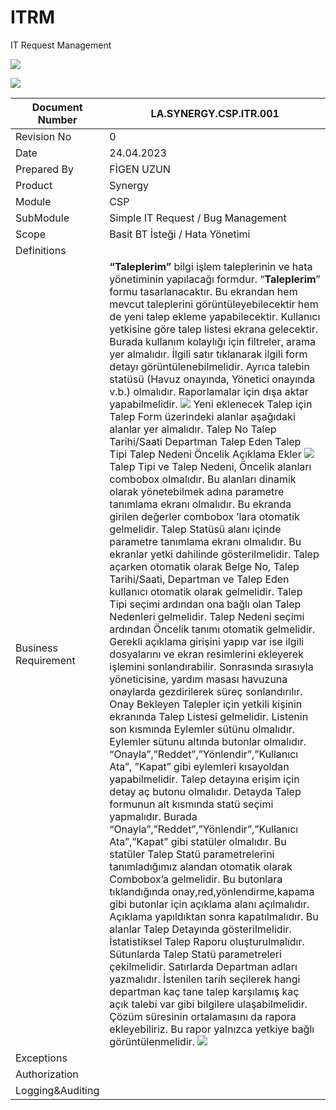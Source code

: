 # ITRM
IT Request Management

![](media/bbdc7ee221a859b46083acdb9acd168d.png)

![](media/1e5288366441baded19e0d3a70aac052.png)

| Document Number                  | LA.SYNERGY.CSP.ITR.001                                                                                                                                                                                                                                                                                                                                                                                                                                                                                                                                                                                                                                                                                                                                                                                                                                                                                                                                                                                                                                                                                                                                                                                                                                                                                                                                                                                                                                                                                                                                                                                                                                                                                                                                                                                                                                                                                                                                                                                                                                                                                                                                                                                                                                                                                                                                                                                                                                                                                                                                                                                                                                                                                                                                                                                                                                                                                                       |
|----------------------------------|------------------------------------------------------------------------------------------------------------------------------------------------------------------------------------------------------------------------------------------------------------------------------------------------------------------------------------------------------------------------------------------------------------------------------------------------------------------------------------------------------------------------------------------------------------------------------------------------------------------------------------------------------------------------------------------------------------------------------------------------------------------------------------------------------------------------------------------------------------------------------------------------------------------------------------------------------------------------------------------------------------------------------------------------------------------------------------------------------------------------------------------------------------------------------------------------------------------------------------------------------------------------------------------------------------------------------------------------------------------------------------------------------------------------------------------------------------------------------------------------------------------------------------------------------------------------------------------------------------------------------------------------------------------------------------------------------------------------------------------------------------------------------------------------------------------------------------------------------------------------------------------------------------------------------------------------------------------------------------------------------------------------------------------------------------------------------------------------------------------------------------------------------------------------------------------------------------------------------------------------------------------------------------------------------------------------------------------------------------------------------------------------------------------------------------------------------------------------------------------------------------------------------------------------------------------------------------------------------------------------------------------------------------------------------------------------------------------------------------------------------------------------------------------------------------------------------------------------------------------------------------------------------------------------------|
| Revision No                      | 0                                                                                                                                                                                                                                                                                                                                                                                                                                                                                                                                                                                                                                                                                                                                                                                                                                                                                                                                                                                                                                                                                                                                                                                                                                                                                                                                                                                                                                                                                                                                                                                                                                                                                                                                                                                                                                                                                                                                                                                                                                                                                                                                                                                                                                                                                                                                                                                                                                                                                                                                                                                                                                                                                                                                                                                                                                                                                                                            |
| Date                             | 24.04.2023                                                                                                                                                                                                                                                                                                                                                                                                                                                                                                                                                                                                                                                                                                                                                                                                                                                                                                                                                                                                                                                                                                                                                                                                                                                                                                                                                                                                                                                                                                                                                                                                                                                                                                                                                                                                                                                                                                                                                                                                                                                                                                                                                                                                                                                                                                                                                                                                                                                                                                                                                                                                                                                                                                                                                                                                                                                                                                                   |
| Prepared By                      | FİGEN UZUN                                                                                                                                                                                                                                                                                                                                                                                                                                                                                                                                                                                                                                                                                                                                                                                                                                                                                                                                                                                                                                                                                                                                                                                                                                                                                                                                                                                                                                                                                                                                                                                                                                                                                                                                                                                                                                                                                                                                                                                                                                                                                                                                                                                                                                                                                                                                                                                                                                                                                                                                                                                                                                                                                                                                                                                                                                                                                                                   |
| Product                          | Synergy                                                                                                                                                                                                                                                                                                                                                                                                                                                                                                                                                                                                                                                                                                                                                                                                                                                                                                                                                                                                                                                                                                                                                                                                                                                                                                                                                                                                                                                                                                                                                                                                                                                                                                                                                                                                                                                                                                                                                                                                                                                                                                                                                                                                                                                                                                                                                                                                                                                                                                                                                                                                                                                                                                                                                                                                                                                                                                                      |
| Module                           | CSP                                                                                                                                                                                                                                                                                                                                                                                                                                                                                                                                                                                                                                                                                                                                                                                                                                                                                                                                                                                                                                                                                                                                                                                                                                                                                                                                                                                                                                                                                                                                                                                                                                                                                                                                                                                                                                                                                                                                                                                                                                                                                                                                                                                                                                                                                                                                                                                                                                                                                                                                                                                                                                                                                                                                                                                                                                                                                                                          |
| SubModule                        | Simple IT Request / Bug Management                                                                                                                                                                                                                                                                                                                                                                                                                                                                                                                                                                                                                                                                                                                                                                                                                                                                                                                                                                                                                                                                                                                                                                                                                                                                                                                                                                                                                                                                                                                                                                                                                                                                                                                                                                                                                                                                                                                                                                                                                                                                                                                                                                                                                                                                                                                                                                                                                                                                                                                                                                                                                                                                                                                                                                                                                                                                                           |
| Scope                            | Basit BT İsteği / Hata Yönetimi                                                                                                                                                                                                                                                                                                                                                                                                                                                                                                                                                                                                                                                                                                                                                                                                                                                                                                                                                                                                                                                                                                                                                                                                                                                                                                                                                                                                                                                                                                                                                                                                                                                                                                                                                                                                                                                                                                                                                                                                                                                                                                                                                                                                                                                                                                                                                                                                                                                                                                                                                                                                                                                                                                                                                                                                                                                                                              |
| Definitions                      |                                                                                                                                                                                                                                                                                                                                                                                                                                                                                                                                                                                                                                                                                                                                                                                                                                                                                                                                                                                                                                                                                                                                                                                                                                                                                                                                                                                                                                                                                                                                                                                                                                                                                                                                                                                                                                                                                                                                                                                                                                                                                                                                                                                                                                                                                                                                                                                                                                                                                                                                                                                                                                                                                                                                                                                                                                                                                                                              |
| Business Requirement             | **“Taleplerim”** bilgi işlem taleplerinin ve hata yönetiminin yapılacağı formdur.   “**Taleplerim**” formu tasarlanacaktır. Bu ekrandan hem mevcut taleplerini görüntüleyebilecektir hem de yeni talep ekleme yapabilecektir. Kullanıcı yetkisine göre talep listesi ekrana gelecektir. Burada kullanım kolaylığı için filtreler, arama yer almalıdır. İlgili satır tıklanarak ilgili form detayı görüntülenebilmelidir. Ayrıca talebin statüsü (Havuz onayında, Yönetici onayında v.b.) olmalıdır. Raporlamalar için dışa aktar yapabilmelidir.   ![](media/7864e62a93cfa37958ed936120cfe59e.png)   Yeni eklenecek Talep için Talep Form üzerindeki alanlar aşağıdaki alanlar yer almalıdır. Talep No  Talep Tarihi/Saati Departman Talep Eden Talep Tipi Talep Nedeni Öncelik Açıklama  Ekler  ![](media/61a149ac4d13f77fe98aee5093cf3d21.png)    Talep Tipi ve Talep Nedeni, Öncelik alanları combobox olmalıdır. Bu alanları dinamik olarak yönetebilmek adına parametre tanımlama ekranı olmalıdır. Bu ekranda girilen değerler combobox ’lara otomatik gelmelidir. Talep Statüsü alanı içinde parametre tanımlama ekranı olmalıdır. Bu ekranlar yetki dahilinde gösterilmelidir.  Talep açarken otomatik olarak Belge No, Talep Tarihi/Saati, Departman ve Talep Eden kullanıcı otomatik olarak gelmelidir.   Talep Tipi seçimi ardından ona bağlı olan Talep Nedenleri gelmelidir. Talep Nedeni seçimi ardından Öncelik tanımı otomatik gelmelidir. Gerekli açıklama girişini yapıp var ise ilgili dosyalarını ve ekran resimlerini ekleyerek işlemini sonlandırabilir. Sonrasında sırasıyla yöneticisine, yardım masası havuzuna onaylarda gezdirilerek süreç sonlandırılır.   Onay Bekleyen Talepler için yetkili kişinin ekranında Talep Listesi gelmelidir. Listenin son kısmında Eylemler sütünu olmalıdır. Eylemler sütunu altında butonlar olmalıdır. “Onayla”,”Reddet”,”Yönlendir”,”Kullanıcı Ata”, ”Kapat” gibi eylemleri kısayoldan yapabilmelidir. Talep detayına erişim için detay aç butonu olmalıdır. Detayda Talep formunun alt kısmında statü seçimi yapmalıdır. Burada “Onayla”,”Reddet”,”Yönlendir”,”Kullanıcı Ata”,”Kapat” gibi statüler olmalıdır. Bu statüler Talep Statü parametrelerini tanımladığımız alandan otomatik olarak Combobox’a gelmelidir. Bu butonlara tıklandığında onay,red,yönlendirme,kapama gibi butonlar için açıklama alanı açılmalıdır. Açıklama yapıldıktan sonra kapatılmalıdır. Bu alanlar Talep Detayında gösterilmelidir.                 İstatistiksel Talep Raporu oluşturulmalıdır. Sütunlarda Talep Statü parametreleri çekilmelidir. Satırlarda Departman adları yazmalıdır. İstenilen tarih seçilerek hangi departman kaç tane talep karşılamış kaç açık talebi var gibi bilgilere ulaşabilmelidir. Çözüm süresinin ortalamasını da rapora ekleyebiliriz. Bu rapor yalnızca yetkiye bağlı görüntülenmelidir.   ![](media/87d6409dd72f686921cd978378d54e6a.png)  |
| Exceptions                       |                                                                                                                                                                                                                                                                                                                                                                                                                                                                                                                                                                                                                                                                                                                                                                                                                                                                                                                                                                                                                                                                                                                                                                                                                                                                                                                                                                                                                                                                                                                                                                                                                                                                                                                                                                                                                                                                                                                                                                                                                                                                                                                                                                                                                                                                                                                                                                                                                                                                                                                                                                                                                                                                                                                                                                                                                                                                                                                              |
| Authorization                    |                                                                                                                                                                                                                                                                                                                                                                                                                                                                                                                                                                                                                                                                                                                                                                                                                                                                                                                                                                                                                                                                                                                                                                                                                                                                                                                                                                                                                                                                                                                                                                                                                                                                                                                                                                                                                                                                                                                                                                                                                                                                                                                                                                                                                                                                                                                                                                                                                                                                                                                                                                                                                                                                                                                                                                                                                                                                                                                              |
| Logging&Auditing                 |                                                                                                                                                                                                                                                                                                                                                                                                                                                                                                                                                                                                                                                                                                                                                                                                                                                                                                                                                                                                                                                                                                                                                                                                                                                                                                                                                                                                                                                                                                                                                                                                                                                                                                                                                                                                                                                                                                                                                                                                                                                                                                                                                                                                                                                                                                                                                                                                                                                                                                                                                                                                                                                                                                                                                                                                                                                                                                                              |
